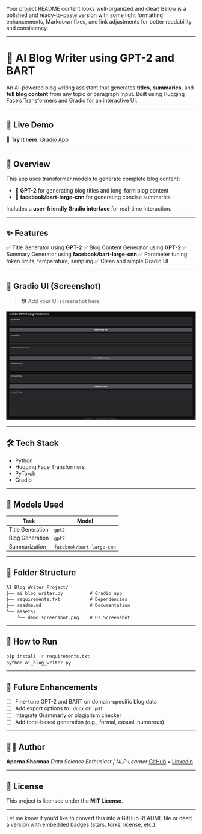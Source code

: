 Your project README content looks well-organized and clear! Below is a polished and ready-to-paste version with some light formatting enhancements, Markdown fixes, and link adjustments for better readability and consistency.

---

# 📝 AI Blog Writer using GPT-2 and BART

An AI-powered blog writing assistant that generates **titles**, **summaries**, and **full blog content** from any topic or paragraph input. Built using Hugging Face’s Transformers and Gradio for an interactive UI.

---

## 🚀 Live Demo

🔗 **Try it here**: [Gradio App](https://d6d46721103b06cf2f.gradio.live/)

---

## 📌 Overview

This app uses transformer models to generate complete blog content:

* 🧠 **GPT-2** for generating blog titles and long-form blog content
* 📰 **facebook/bart-large-cnn** for generating concise summaries

Includes a **user-friendly Gradio interface** for real-time interaction.

---

## ✨ Features

✅ Title Generator using **GPT-2**
✅ Blog Content Generator using **GPT-2**
✅ Summary Generator using **facebook/bart-large-cnn**
✅ Parameter tuning: token limits, temperature, sampling
✅ Clean and simple Gradio UI

---

## 📸 Gradio UI (Screenshot)

> 📷 Add your UI screenshot here:

![Gradio UI Screenshot](https://github.com/Aparna10010/NLP-Transformers_Projects/blob/main/project4_AI-Blog-Writer/Gradio%20Interface.png)

---

## 🛠 Tech Stack

* Python
* Hugging Face Transformers
* PyTorch
* Gradio

---

## 🧪 Models Used

| Task             | Model                     |
| ---------------- | ------------------------- |
| Title Generation | `gpt2`                    |
| Blog Generation  | `gpt2`                    |
| Summarization    | `facebook/bart-large-cnn` |

---

## 📁 Folder Structure

```
AI_Blog_Writer_Project/
├── ai_blog_writer.py          # Gradio app
├── requirements.txt           # Dependencies
├── readme.md                  # Documentation
└── assets/
    └── demo_screenshot.png    # UI Screenshot
```

---

## 🧠 How to Run

```bash
pip install -r requirements.txt
python ai_blog_writer.py
```

---

## 🔄 Future Enhancements

* [ ] Fine-tune GPT-2 and BART on domain-specific blog data
* [ ] Add export options to `.docx` or `.pdf`
* [ ] Integrate Grammarly or plagiarism checker
* [ ] Add tone-based generation (e.g., formal, casual, humorous)

---

## 👩‍💻 Author

**Aparna Sharmaa**
*Data Science Enthusiast | NLP Learner*
[GitHub](https://github.com/Aparna10010) • [LinkedIn](#)

---

## 📄 License

This project is licensed under the **MIT License**.

---

Let me know if you'd like to convert this into a GitHub README file or need a version with embedded badges (stars, forks, license, etc.).

